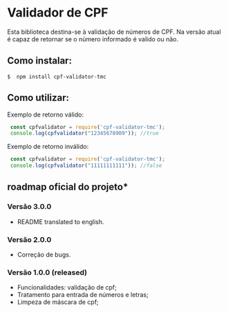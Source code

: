 # Validador de CPF
Esta biblioteca destina-se à validação de números de CPF.
Na versão atual é capaz de retornar se o número informado é valido ou não.

## Como instalar:

```
$  npm install cpf-validator-tmc
```

## Como utilizar:

Exemplo de retorno válido: 

```javascript
 const cpfvalidator = require('cpf-validator-tmc');
 console.log(cpfvalidator("12345678909")); //true
```
Exemplo de retorno inválido: 

```javascript
 const cpfvalidator = require('cpf-validator-tmc');
 console.log(cpfvalidator("11111111111")); //false
```  

## roadmap oficial do projeto*

### Versão 3.0.0

* README translated to english.

### Versão 2.0.0

* Correção de bugs.

### Versão 1.0.0 (released)

* Funcionalidades: validação de cpf;
* Tratamento para entrada de números e letras;
* Limpeza de máscara de cpf;